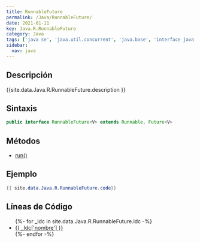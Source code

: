 ```yaml
---
title: RunnableFuture
permalink: /Java/RunnableFuture/
date: 2021-01-11
key: Java.R.RunnableFuture
category: Java
tags: ['java se', 'java.util.concurrent', 'java.base', 'interface java', 'Java 1.6']
sidebar: 
  nav: java
---
```


## Descripción
{{site.data.Java.R.RunnableFuture.description }}

## Sintaxis
~~~java
public interface RunnableFuture<V> extends Runnable, Future<V>
~~~

## Métodos
* [run()](/Java/RunnableFuture/run)

## Ejemplo
~~~java
{{ site.data.Java.R.RunnableFuture.code}}
~~~

## Líneas de Código
<ul>
{%- for _ldc in site.data.Java.R.RunnableFuture.ldc -%}
   <li>
       <a href="{{_ldc['url'] }}">{{ _ldc['nombre'] }}</a>
   </li>
{%- endfor -%}
</ul>

